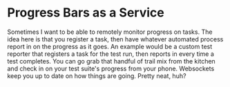 # Progress Bars as a Service

Sometimes I want to be able to remotely monitor progress on tasks. The idea
here is that you register a task, then have whatever automated process report
in on the progress as it goes. An example would be a custom test reporter that
registers a task for the test run, then reports in every time a test
completes. You can go grab that handful of trail mix from the kitchen and
check in on your test suite's progress from your phone. Websockets keep you up
to date on how things are going. Pretty neat, huh?



